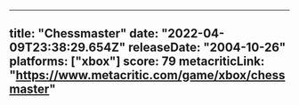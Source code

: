 
---
title: "Chessmaster"
date: "2022-04-09T23:38:29.654Z"
releaseDate: "2004-10-26"
platforms: ["xbox"]
score: 79
metacriticLink: "https://www.metacritic.com/game/xbox/chessmaster"
---

